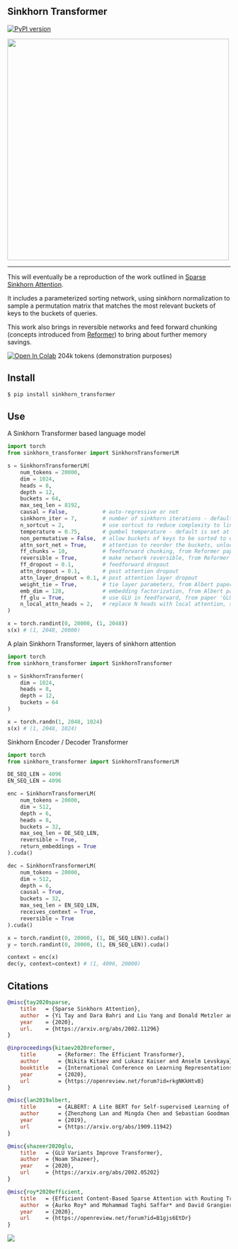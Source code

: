 ## Sinkhorn Transformer

[![PyPI version](https://badge.fury.io/py/sinkhorn-transformer.svg)](https://badge.fury.io/py/sinkhorn-transformer)

<img src="./sinkhorn.png" width="500">

---

This will eventually be a reproduction of the work outlined in <a href="https://arxiv.org/abs/2002.11296">Sparse Sinkhorn Attention</a>.

It includes a parameterized sorting network, using sinkhorn normalization to sample a permutation matrix that matches the most relevant buckets of keys to the buckets of queries.

This work also brings in reversible networks and feed forward chunking (concepts introduced from <a href="https://openreview.net/forum?id=rkgNKkHtvB">Reformer</a>) to bring about further memory savings.

[![Open In Colab](https://colab.research.google.com/assets/colab-badge.svg)](https://colab.research.google.com/drive/1Eej8U4pP5ldZOz3tHwpoBFgmQqLhQLUq) 204k tokens (demonstration purposes)

## Install

```bash
$ pip install sinkhorn_transformer
```

## Use

A Sinkhorn Transformer based language model

```python
import torch
from sinkhorn_transformer import SinkhornTransformerLM

s = SinkhornTransformerLM(
    num_tokens = 20000,
    dim = 1024,
    heads = 8,
    depth = 12,
    buckets = 64,
    max_seq_len = 8192,
    causal = False,           # auto-regressive or not
    sinkhorn_iter = 7,        # number of sinkhorn iterations - default is set at reported best in paper
    n_sortcut = 2,            # use sortcut to reduce complexity to linear time
    temperature = 0.75,       # gumbel temperature - default is set at reported best in paper
    non_permutative = False,  # allow buckets of keys to be sorted to queries more than once
    attn_sort_net = True,     # attention to reorder the buckets, unlocks flexible sequence lengths
    ff_chunks = 10,           # feedforward chunking, from Reformer paper
    reversible = True,        # make network reversible, from Reformer paper
    ff_dropout = 0.1,         # feedforward dropout
    attn_dropout = 0.1,       # post attention dropout
    attn_layer_dropout = 0.1, # post attention layer dropout
    weight_tie = True,        # tie layer parameters, from Albert paper
    emb_dim = 128,            # embedding factorization, from Albert paper
    ff_glu = True,            # use GLU in feedforward, from paper 'GLU Variants Improve Transformer'
    n_local_attn_heads = 2,   # replace N heads with local attention, suggested to work well from Routing Transformer paper
)

x = torch.randint(0, 20000, (1, 2048))
s(x) # (1, 2048, 20000)
```

A plain Sinkhorn Transformer, layers of sinkhorn attention

```python
import torch
from sinkhorn_transformer import SinkhornTransformer

s = SinkhornTransformer(
    dim = 1024,
    heads = 8,
    depth = 12,
    buckets = 64
)

x = torch.randn(1, 2048, 1024)
s(x) # (1, 2048, 1024)
```

Sinkhorn Encoder / Decoder Transformer

```python
import torch
from sinkhorn_transformer import SinkhornTransformerLM

DE_SEQ_LEN = 4096
EN_SEQ_LEN = 4096

enc = SinkhornTransformerLM(
    num_tokens = 20000,
    dim = 512,
    depth = 6,
    heads = 8,
    buckets = 32,
    max_seq_len = DE_SEQ_LEN,
    reversible = True,
    return_embeddings = True
).cuda()

dec = SinkhornTransformerLM(
    num_tokens = 20000,
    dim = 512,
    depth = 6,
    causal = True,
    buckets = 32,
    max_seq_len = EN_SEQ_LEN,
    receives_context = True,
    reversible = True
).cuda()

x = torch.randint(0, 20000, (1, DE_SEQ_LEN)).cuda()
y = torch.randint(0, 20000, (1, EN_SEQ_LEN)).cuda()

context = enc(x)
dec(y, context=context) # (1, 4096, 20000)
```

## Citations

```bibtex
@misc{tay2020sparse,
    title   = {Sparse Sinkhorn Attention},
    author  = {Yi Tay and Dara Bahri and Liu Yang and Donald Metzler and Da-Cheng Juan},
    year    = {2020},
    url.    = {https://arxiv.org/abs/2002.11296}
}
```

```bibtex
@inproceedings{kitaev2020reformer,
    title       = {Reformer: The Efficient Transformer},
    author      = {Nikita Kitaev and Lukasz Kaiser and Anselm Levskaya},
    booktitle   = {International Conference on Learning Representations},
    year        = {2020},
    url         = {https://openreview.net/forum?id=rkgNKkHtvB}
}
```

```bibtex
@misc{lan2019albert,
    title       = {ALBERT: A Lite BERT for Self-supervised Learning of Language Representations},
    author      = {Zhenzhong Lan and Mingda Chen and Sebastian Goodman and Kevin Gimpel and Piyush Sharma and Radu Soricut},
    year        = {2019},
    url         = {https://arxiv.org/abs/1909.11942}
}
```

```bibtex
@misc{shazeer2020glu,
    title   = {GLU Variants Improve Transformer},
    author  = {Noam Shazeer},
    year    = {2020},
    url     = {https://arxiv.org/abs/2002.05202}
}
```

```bibtex
@misc{roy*2020efficient,
    title   = {Efficient Content-Based Sparse Attention with Routing Transformers},
    author  = {Aurko Roy* and Mohammad Taghi Saffar* and David Grangier and Ashish Vaswani},
    year    = {2020},
    url     = {https://openreview.net/forum?id=B1gjs6EtDr}
}
```

<img src="./divine.png"></img>